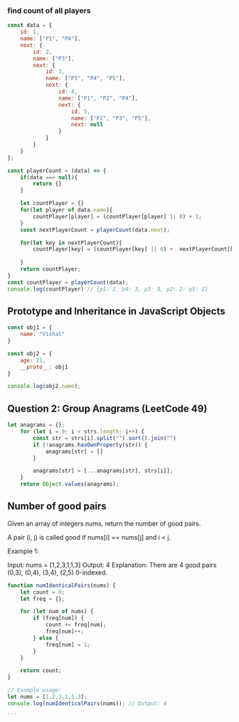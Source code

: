 ### find count of all players

````javascript
const data = {
    id: 1,
    name: ["P1", "P4"],
    next: {
        id: 2,
        name: ["P3"],
        next: {
            id: 3,
            name: ["P3", "P4", "P5"],
            next: {
                id: 4,
                name: ["P1", "P2", "P4"],
                next: {
                    id: 5,
                    name: ["P2", "P3", "P5"],
                    next: null
                }
            }
        }
    }
};

const playerCount = (data) => {
    if(data === null){
        return {}
    }

    let countPlayer = {}
    for(let player of data.name){
        countPlayer[player] = (countPlayer[player] || 0) + 1;
    }
    const nextPlayerCount = playerCount(data.next);

    for(let key in nextPlayerCount){
        countPlayer[key] = (countPlayer[key] || 0) +  nextPlayerCount[key]
        
    }
    return countPlayer;
}
const countPlayer = playerCount(data);
console.log(countPlayer) // {p1: 2, p4: 3, p3: 3, p2: 2: p5: 2}


``````
## Prototype and Inheritance in JavaScript Objects
````javascript
const obj1 = {
    name: "Vishal"
}

const obj2 = {
    age: 21,
    __proto__: obj1
}

console.log(obj2.name);
````
## Question 2: Group Anagrams (LeetCode 49)
````javascript
let anagrams = {};
    for (let i = 0; i < strs.length; i++) {
        const str = strs[i].split("").sort().join("")
        if (!anagrams.hasOwnProperty(str)) {
            anagrams[str] = []
        }

        anagrams[str] = [...anagrams[str], strs[i]];
    }
    return Object.values(anagrams);
````
## Number of good pairs

Given an array of integers nums, return the number of good pairs.

A pair (i, j) is called good if nums[i] == nums[j] and i < j.

Example 1:

Input: nums = [1,2,3,1,1,3]
Output: 4
Explanation: There are 4 good pairs (0,3), (0,4), (3,4), (2,5) 0-indexed.
````javascript
function numIdenticalPairs(nums) {
    let count = 0;
    let freq = {};

    for (let num of nums) {
        if (freq[num]) {
            count += freq[num];
            freq[num]++;
        } else {
            freq[num] = 1;
        }
    }

    return count;
}

// Example usage:
let nums = [1,2,3,1,1,3];
console.log(numIdenticalPairs(nums)); // Output: 4

```
